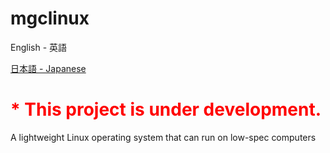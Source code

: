 # mgclinux

<p>English - 英語</p>
<a href="https://github.com/magic0824/mgclinux/blob/main/README.ja.md">日本語 - Japanese</a>

<h1 style="color: red; ">* This project is under development.</h1>

A lightweight Linux operating system that can run on low-spec computers

